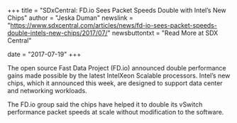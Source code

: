 +++
title = "SDxCentral: FD.io Sees Packet Speeds Double with Intel’s New Chips"
author = "Jeska Duman"
newslink = "https://www.sdxcentral.com/articles/news/fd-io-sees-packet-speeds-double-intels-new-chips/2017/07/"
newsbuttontxt = "Read More at SDX Central"

date = "2017-07-19"
+++

The open source Fast Data Project (FD.io) announced double performance gains made
possible by the latest IntelXeon Scalable processors. Intel’s new chips, which it announced
this week, are designed to support data center and networking workloads.

The FD.io group said the chips have helped it to double its vSwitch performance packet
speeds at scale without modification to the software.